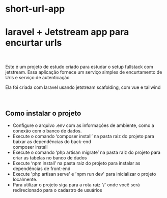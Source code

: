 # short-url-app
 <h1>laravel + Jetstream app para encurtar urls</h1>

<br/>
<p>Este é um projeto de estudo criado para estudar o setup fullstack com jetstream. Essa aplicação fornece um serviço simples de encurtamento de Urls e serviço de autenticação</p>
<p>Ela foi criada com laravel usando jetstream scafolding, com vue e tailwind</p>
<br/>
<h2>
Como instalar o projeto
</h2>

<ul>
<li>
Configure o arquivo .env com as informações de ambiente, como a conexão com o banco de dados.
</li>

<li>
Execute o comando ‘composer install’ na pasta raiz do projeto para baixar as dependências do back-end
</li>
    composer install
<li>
Execute o comando ‘php artisan migrate’ na pasta raiz do projeto para criar as tabelas no banco de dados
</li>

<li>
Execute ‘npm install’ na pasta raiz do projeto para instalar as dependências de front-end
</li>

<li>
Execute 'php artisan serve'  e 'npm run dev' para inicializar o projeto localmente.
</li>

<li>Para utilizar o projeto siga para a rota raiz '/' onde você será redirecionado para o cadastro de usuários
</li>

</ul>

<br/>
<br/>






